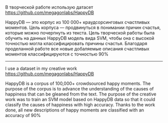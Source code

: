 В творческой работе использую датасет https://github.com/megagonlabs/HappyDB

HappyDB — это корпус из 100 000+ краудсорсинговых счастливых моментов. Цель корпуса — продвинуться в понимании причин счастья, которые можно почерпнуть из текста.
Цель творческой работы была обучить на данных HappyDB модель вида SVM, чтобы она с высокой точностью могла классифицировать причины счастья. Благодаря проделанной работе
все новые добаляемые описания счастливых моментов классифицируются с точностью 90%

**********************

I use a dataset in my creative work https://github.com/megagonlabs/HappyDB

HappyDB is a corpus of 100,000+ crowdsourced happy moments. The purpose of the corpus is to advance the understanding of the causes of happiness that can be gleaned from the text.
The purpose of the creative work was to train an SVM model based on HappyDB data so that it could classify the causes of happiness with high accuracy. Thanks to the work
done, all new descriptions of happy moments are classified with an accuracy of 90%
